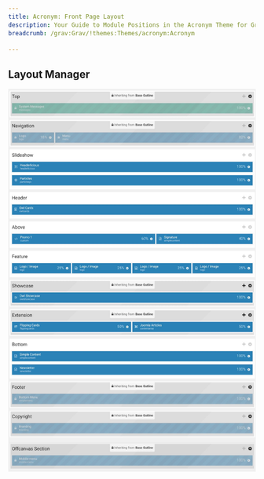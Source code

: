 ```yaml
---
title: Acronym: Front Page Layout
description: Your Guide to Module Positions in the Acronym Theme for Grav
breadcrumb: /grav:Grav/!themes:Themes/acronym:Acronym

---
```


## Layout Manager

![positions](assets/outline_home_1.jpeg)
